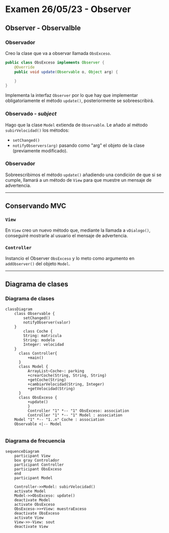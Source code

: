 # Examen 26/05/23 - Observer
## Observer - Observalble
### Observador
Creo la clase que va a observar llamada `ObsExceso`.
```java
public class ObsExceso implements Observer { 
    @Override
    public void update(Observable o, Object arg) {

    }
}
```
Implementa la interfaz `Observer` por lo que hay que implementar
obligatoriamente el método `update()`, posteriormente se sobreescribirá.

### Observado - _subject_
Hago que la clase `Model` extienda de `Observable`.
Le añado al método `subirVelocidad()` los métodos:
* `setChanged()`
* `notifyObservers(arg)` pasando como "arg" el objeto de la clase (previamente modificado).

### Observador
Sobreescribimos el método `update()` añadiendo una condición de que si se 
cumple, llamará a un método de `View` para que muestre un mensaje de advertencia.

----
## Conservando MVC

### `View`
En `View` creo un nuevo método que, mediante la llamada a `vDialogo()`, conseguiré
mostrarle al usuario el mensaje de advertencia.

### `Controller`
Instancio el Observer `ObsExceso` y lo meto como argumento en 
`addObserver()` del objeto `Model`.

-----
## Diagrama de clases

### Diagrama de clases
```mermaid
classDiagram
    class Observable {
        setChanged()
        notifyObserver(valor)
    }
        class Coche {
        String: matricula
        String: modelo
        Integer: velocidad
    }
      class Controller{
          +main()
      }
      class Model {
          ArrayList~Coche~: parking
          +crearCoche(String, String, String)
          +getCoche(String)
          +cambiarVelocidad(String, Integer)
          +getVelocidad(String)
      }
      class ObsExceso {
          +update()
          }
          Controller "1" *-- "1" ObsExceso: association
          Controller "1" *-- "1" Model : association
    Model "1" *-- "1..n" Coche : association
    Observable <|-- Model
      
```
### Diagrama de frecuencia
```mermaid
sequenceDiagram
    participant View
    box gray Controlador
    participant Controller
    participant ObsExceso
    end
    participant Model

    Controller->>Model: subirVelocidad()
    activate Model
    Model->>ObsExceso: update()
    deactivate Model
    activate ObsExceso
    ObsExceso->>+View: muestraExceso
    deactivate ObsExceso
    activate View
    View->>-View: sout
    deactivate View
```


